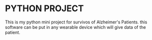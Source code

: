 # PYTHON PROJECT
<p>This is my python mini project for survivos of Alzheimer's Patients. this software can be put in any wearable device which will give data of the patient.</p>
